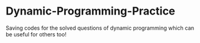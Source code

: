 # Dynamic-Programming-Practice
Saving codes for the solved questions of dynamic programming which can be useful for others too!
